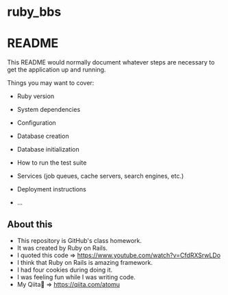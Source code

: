 
# ruby_bbs

# README

This README would normally document whatever steps are necessary to get the
application up and running.

Things you may want to cover:

* Ruby version

* System dependencies

* Configuration

* Database creation

* Database initialization

* How to run the test suite

* Services (job queues, cache servers, search engines, etc.)

* Deployment instructions

* ...

## About this
* This repository is GitHub's class homework.
* It was created by Ruby on Rails.
* I quoted this code => https://www.youtube.com/watch?v=CfdRXSrwLDo
* I think that Ruby on Rails is amazing framework.
* I had four cookies during doing it.
* I was feeling fun while I was writing code.
* My Qiita🥞 => https://qiita.com/atomu
